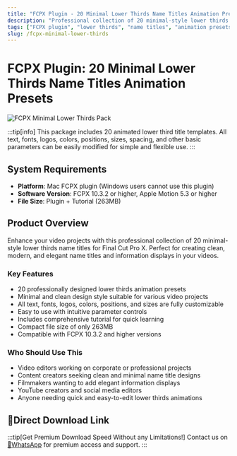 ```yaml
---
title: "FCPX Plugin - 20 Minimal Lower Thirds Name Titles Animation Presets"
description: "Professional collection of 20 minimal-style lower thirds name titles for Final Cut Pro X with fully customizable parameters"
tags: ["FCPX plugin", "lower thirds", "name titles", "animation presets", "video editing", "motion graphics", "Mac only"]
slug: /fcpx-minimal-lower-thirds
---
```

<!--Above is frontmatter Part-generate depend on content meet Google Seo, you need to balance automation efficiency with Google’s core ranking factors—especially E-E-A-T (Experience, Expertise, Authoritativeness, Trustworthiness), -->

<!--First Part-This is Title -->
# FCPX Plugin: 20 Minimal Lower Thirds Name Titles Animation Presets

<!--Second Part-This is First Banner -->
![FCPX Minimal Lower Thirds Pack](/img/FCPX-Minimal-Lower-Thirds-Pack.jpg)

:::tip[info]
This package includes 20 animated lower third title templates. All text, fonts, logos, colors, positions, sizes, spacing, and other basic parameters can be easily modified for simple and flexible use.
:::

## System Requirements

- **Platform**: Mac FCPX plugin (Windows users cannot use this plugin)
- **Software Version**: FCPX 10.3.2 or higher, Apple Motion 5.3 or higher
- **File Size**: Plugin + Tutorial (263MB)

## Product Overview

Enhance your video projects with this professional collection of 20 minimal-style lower thirds name titles for Final Cut Pro X. Perfect for creating clean, modern, and elegant name titles and information displays in your videos.

### Key Features

- 20 professionally designed lower thirds animation presets
- Minimal and clean design style suitable for various video projects
- All text, fonts, logos, colors, positions, and sizes are fully customizable
- Easy to use with intuitive parameter controls
- Includes comprehensive tutorial for quick learning
- Compact file size of only 263MB
- Compatible with FCPX 10.3.2 and higher versions

### Who Should Use This

- Video editors working on corporate or professional projects
- Content creators seeking clean and minimal name title designs
- Filmmakers wanting to add elegant information displays
- YouTube creators and social media editors
- Anyone needing quick and easy-to-edit lower thirds animations

## 🚀Direct Download Link
:::tip[Get Premium Download Speed Without any Limitations!]
Contact us on [💬WhatsApp](https://wa.me/+8613237610083) for premium  access and support.
:::